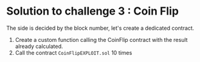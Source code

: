 # Solution to challenge 3 : Coin Flip

The side is decided by the block number, let's create a dedicated contract.

1. Create a custom function calling the CoinFlip contract with the result already calculated.
2. Call the contract ``CoinFlipEXPLOIT.sol`` 10 times 
